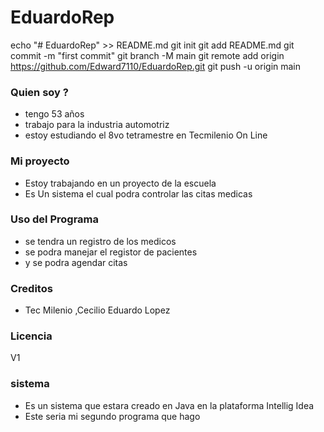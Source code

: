 # EduardoRep
echo "# EduardoRep" >> README.md
git init
git add README.md
git commit -m "first commit"
git branch -M main
git remote add origin https://github.com/Edward7110/EduardoRep.git
git push -u origin main
### Quien soy ?
- tengo 53 años
- trabajo para la industria automotriz
- estoy estudiando el 8vo tetramestre en Tecmilenio On Line

### Mi proyecto 
- Estoy trabajando en un proyecto de la escuela
- Es Un sistema el cual podra controlar las citas medicas
### Uso del Programa
- se tendra un registro de los medicos
- se podra manejar el registor de pacientes
- y se podra agendar citas

### Creditos
- Tec Milenio ,Cecilio Eduardo Lopez

### Licencia
V1

### sistema 
- Es un sistema que estara creado en Java en la plataforma Intellig Idea
- Este seria mi segundo programa que hago 
